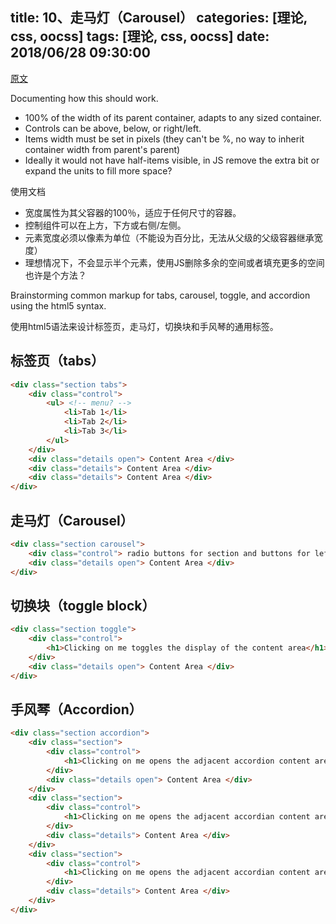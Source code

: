 title: 10、走马灯（Carousel）
categories: [理论, css, oocss]
tags: [理论, css, oocss]
date: 2018/06/28 09:30:00
---

[原文](https://github.com/stubbornella/oocss/wiki/Carousel-)

Documenting how this should work.

- 100% of the width of its parent container, adapts to any sized container.
- Controls can be above, below, or right/left.
- Items width must be set in pixels (they can't be %, no way to inherit container width from parent's parent)
- Ideally it would not have half-items visible, in JS remove the extra bit or expand the units to fill more space?

使用文档

- 宽度属性为其父容器的100％，适应于任何尺寸的容器。
- 控制组件可以在上方，下方或右侧/左侧。
- 元素宽度必须以像素为单位（不能设为百分比，无法从父级的父级容器继承宽度）
- 理想情况下，不会显示半个元素，使用JS删除多余的空间或者填充更多的空间也许是个方法？

Brainstorming common markup for tabs, carousel, toggle, and accordion using the html5 syntax.

使用html5语法来设计标签页，走马灯，切换块和手风琴的通用标签。

## 标签页（tabs）
```html
<div class="section tabs">
    <div class="control">
        <ul> <!-- menu? -->
            <li>Tab 1</li>
            <li>Tab 2</li>
            <li>Tab 3</li>
        </ul>
    </div>
    <div class="details open"> Content Area </div>
    <div class="details"> Content Area </div>
    <div class="details"> Content Area </div>
</div>
```

## 走马灯（Carousel）
```html
<div class="section carousel">
    <div class="control"> radio buttons for section and buttons for left/right or top/bottom scroll </div>
    <div class="details open"> Content Area </div>
</div>
```

## 切换块（toggle block）
```html
<div class="section toggle">
    <div class="control">
        <h1>Clicking on me toggles the display of the content area</h1>
    </div>
    <div class="details open"> Content Area </div>
</div>
```

## 手风琴（Accordion）
```html
<div class="section accordion">
    <div class="section">
        <div class="control">
            <h1>Clicking on me opens the adjacent accordion content area</h1>
        </div>
        <div class="details open"> Content Area </div>
    </div>
    <div class="section">
        <div class="control">
            <h1>Clicking on me opens the adjacent accordian content area</h1>
        </div>
        <div class="details"> Content Area </div>
    </div>
    <div class="section">
        <div class="control">
            <h1>Clicking on me opens the adjacent accordian content area</h1>
        </div>
        <div class="details"> Content Area </div>
    </div>
</div>
```
